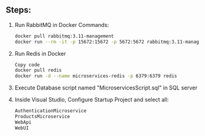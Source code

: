## Steps:

1. Run RabbitMQ in Docker
   Commands:
   ```sh
   docker pull rabbitmq:3.11-management
   docker run --rm -it -p 15672:15672 -p 5672:5672 rabbitmq:3.11-management
   
2. Run Redis in Docker
   ```sh
   Copy code
   docker pull redis
   docker run -d --name microservices-redis -p 6379:6379 redis

3. Execute Database script named "MicroservicesScript.sql" in SQL server

4. Inside Visual Studio, Configure Startup Project and select all:
   ```sh
   AuthenticationMicroservice
   ProductsMicroservice
   WebApi
   WebUI
